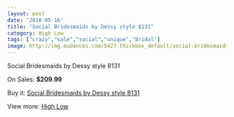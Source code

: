 ```yaml
---
layout: post
date: '2018-05-16'
title: "Social Bridesmaids by Dessy style 8131"
category: High Low
tags: ["crazy","sale","social","unique","bridal"]
image: http://img.eudances.com/5427-thickbox_default/social-bridesmaids-by-dessy-style-8131.jpg
---
```

Social Bridesmaids by Dessy style 8131

On Sales: **$209.99**
<a href="https://www.eudances.com/en/high-low/1853-social-bridesmaids-by-dessy-style-8131.html"><amp-img layout="responsive" width="600" height="600" src="//img.eudances.com/5427-thickbox_default/social-bridesmaids-by-dessy-style-8131.jpg" alt="Social Bridesmaids by Dessy style 8131 0" /></a>
<a href="https://www.eudances.com/en/high-low/1853-social-bridesmaids-by-dessy-style-8131.html"><amp-img layout="responsive" width="600" height="600" src="//img.eudances.com/5428-thickbox_default/social-bridesmaids-by-dessy-style-8131.jpg" alt="Social Bridesmaids by Dessy style 8131 1" /></a>

Buy it: [Social Bridesmaids by Dessy style 8131](https://www.eudances.com/en/high-low/1853-social-bridesmaids-by-dessy-style-8131.html "Social Bridesmaids by Dessy style 8131")

View more: [High Low](https://www.eudances.com/en/20-high-low "High Low")